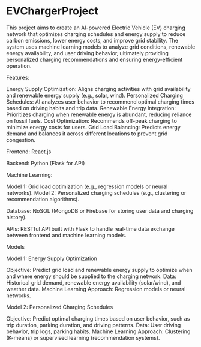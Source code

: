 # EVChargerProject
This project aims to create an AI-powered Electric Vehicle (EV) charging network that optimizes charging schedules and energy supply to reduce carbon emissions, lower energy costs, and improve grid stability. The system uses machine learning models to analyze grid conditions, renewable energy availability, and user driving behavior, ultimately providing personalized charging recommendations and ensuring energy-efficient operation.

Features:

Energy Supply Optimization: Aligns charging activities with grid availability and renewable energy supply (e.g., solar, wind).
Personalized Charging Schedules: AI analyzes user behavior to recommend optimal charging times based on driving habits and trip data.
Renewable Energy Integration: Prioritizes charging when renewable energy is abundant, reducing reliance on fossil fuels.
Cost Optimization: Recommends off-peak charging to minimize energy costs for users.
Grid Load Balancing: Predicts energy demand and balances it across different locations to prevent grid congestion.

Frontend: React.js

Backend: Python (Flask for API)

Machine Learning:

Model 1: Grid load optimization (e.g., regression models or neural networks).
Model 2: Personalized charging schedules (e.g., clustering or recommendation algorithms).

Database: NoSQL (MongoDB or Firebase for storing user data and charging history).

APIs: RESTful API built with Flask to handle real-time data exchange between frontend and machine learning models.



Models

Model 1: Energy Supply Optimization

Objective: Predict grid load and renewable energy supply to optimize when and where energy should be supplied to the charging network.
Data: Historical grid demand, renewable energy availability (solar/wind), and weather data.
Machine Learning Approach: Regression models or neural networks.

Model 2: Personalized Charging Schedules

Objective: Predict optimal charging times based on user behavior, such as trip duration, parking duration, and driving patterns.
Data: User driving behavior, trip logs, parking habits.
Machine Learning Approach: Clustering (K-means) or supervised learning (recommendation systems).
